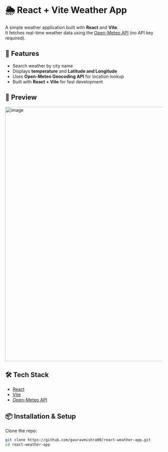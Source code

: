 # 🌦️ React + Vite Weather App

A simple weather application built with **React** and **Vite**.  
It fetches real-time weather data using the [Open-Meteo API](https://open-meteo.com/) (no API key required).  

## 🚀 Features
- Search weather by city name  
- Displays **temperature** and **Latitude and Longitude**  
- Uses **Open-Meteo Geocoding API** for location lookup  
- Built with **React + Vite** for fast development  

## 📸 Preview
<img width="1599" height="815" alt="image" src="https://github.com/user-attachments/assets/8b800747-9150-4f6a-9c26-783b27130152" />


## 🛠️ Tech Stack
- [React](https://react.dev/)  
- [Vite](https://vitejs.dev/)  
- [Open-Meteo API](https://open-meteo.com/)  

## 📦 Installation & Setup

Clone the repo:
```bash
git clone https://github.com/gauravmishra00/react-weather-app.git
cd react-weather-app

